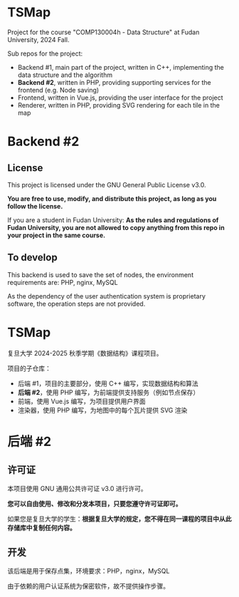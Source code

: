 # TSMap

Project for the course "COMP130004h - Data Structure" at Fudan University, 2024 Fall.

Sub repos for the project:

-   Backend #1, main part of the project, written in C++, implementing the data structure and the algorithm
-   **Backend #2**, written in PHP, providing supporting services for the frontend (e.g. Node saving)
-   Frontend, written in Vue.js, providing the user interface for the project
-   Renderer, written in PHP, providing SVG rendering for each tile in the map

# Backend #2

## License

This project is licensed under the GNU General Public License v3.0.

**You are free to use, modify, and distribute this project, as long as you follow the license.**

If you are a student in Fudan University: **As the rules and regulations of Fudan University, you are not allowed to copy anything from this repo in your project in the same course.**

## To develop

This backend is used to save the set of nodes, the environment requirements are: PHP, nginx, MySQL

As the dependency of the user authentication system is proprietary software, the operation steps are not provided.

# TSMap

复旦大学 2024-2025 秋季学期《数据结构》课程项目。

项目的子仓库：

-   后端 #1，项目的主要部分，使用 C++ 编写，实现数据结构和算法
-   **后端 #2**，使用 PHP 编写，为前端提供支持服务（例如节点保存）
-   前端，使用 Vue.js 编写，为项目提供用户界面
-   渲染器，使用 PHP 编写，为地图中的每个瓦片提供 SVG 渲染

# 后端 #2

## 许可证

本项目使用 GNU 通用公共许可证 v3.0 进行许可。

**您可以自由使用、修改和分发本项目，只要您遵守许可证即可。**

如果您是复旦大学的学生：**根据复旦大学的规定，您不得在同一课程的项目中从此存储库中复制任何内容。**

## 开发

该后端是用于保存点集，环境要求：PHP，nginx，MySQL

由于依赖的用户认证系统为保密软件，故不提供操作步骤。
